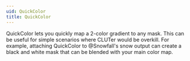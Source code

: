 ```yaml
---
uid: QuickColor
title: QuickColor
---
```


QuickColor lets you quickly map a 2-color gradient to any mask. This can be useful for simple scenarios where CLUTer would be overkill. For example, attaching QuickColor to @Snowfall's snow output can create a black and white mask that can be blended with your main color map.
